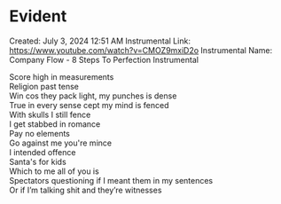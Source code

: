 # Evident

Created: July 3, 2024 12:51 AM
Instrumental Link: https://www.youtube.com/watch?v=CMOZ9mxiD2o
Instrumental Name: Company Flow - 8 Steps To Perfection Instrumental
     
Score high in measurements  
Religion past tense  
Win cos they pack light, my punches is dense  
True in every sense cept my mind is fenced  
With skulls I still fence  
I get stabbed in romance  
Pay no elements  
Go against me you're mince  
I intended offence  
Santa's for kids  
Which to me all of you is  
Spectators questioning if I meant them in my sentences  
Or if I’m talking shit and they’re witnesses  